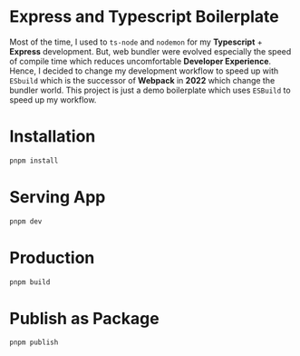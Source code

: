 # Express and Typescript Boilerplate

Most of the time, I used to `ts-node` and `nodemon` for my **Typescript** + **Express** development.
But, web bundler were evolved especially the speed of compile time which reduces uncomfortable **Developer Experience**.
Hence, I decided
to
change my development workflow to speed up with  `ESbuild` which is
the successor of **Webpack** in **2022** which change the bundler world. This project is just a demo boilerplate which
uses `ESBuild` to speed up my workflow.

# Installation

```bash 
pnpm install
```

# Serving App

```bash
pnpm dev
```

# Production

```bash 
pnpm build
```

# Publish as Package

```bash
pnpm publish
```
